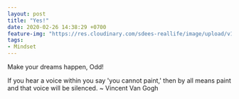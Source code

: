```yaml
---
layout: post
title: "Yes!"
date: 2020-02-26 14:38:29 +0700
feature-img: "https://res.cloudinary.com/sdees-reallife/image/upload/v1555658919/sample_feature_img.png"
tags:
- Mindset
---
```


Make your dreams happen, Odd!

<i class="fa fa-child" style="color:plum"></i>

If you hear a voice within you say 'you cannot paint,' then by all means paint and that voice will be silenced. ~ Vincent Van Gogh
